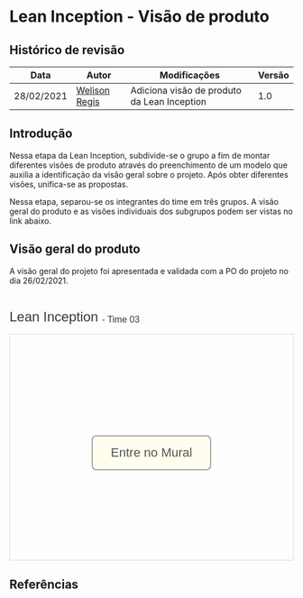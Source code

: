 # Lean Inception - Visão de produto

## Histórico de revisão

| Data       | Autor                                        | Modificações                                | Versão |
| ---------- | -------------------------------------------- | ------------------------------------------- | ------ |
| 28/02/2021 | [Welison Regis](https://github.com/WelisonR) | Adiciona visão de produto da Lean Inception | 1.0    |

## Introdução

Nessa etapa da Lean Inception, subdivide-se o grupo a fim de montar diferentes visões de produto através do preenchimento de um modelo que auxilia a identificação da visão geral sobre o projeto. Após obter diferentes visões, unifica-se as propostas.

Nessa etapa, separou-se os integrantes do time em três grupos. A visão geral do produto e as visões individuais dos subgrupos podem ser vistas no link abaixo.

## Visão geral do produto

A visão geral do projeto foi apresentada e validada com a PO do projeto no dia 26/02/2021.

<div style="width: 100%;" class="embed-thumb">
  <h1
    style="
      position: relative;
      vertical-align: middle;
      display: inline-block;
      font-size: 24px;
      line-height: 22px;
      color: #393939;
      margin-bottom: 10px;
      font-weight: 300;
      font-family: Proxima Nova, sans-serif;
    "
  >
    <div>
      <span
        style="
          max-width: 555px;
          display: inline-block;
          overflow: hidden;
          white-space: nowrap;
          text-overflow: ellipsis;
          line-height: 1;
          height: 25px;
          margin-top: -3px;
        "
        >Lean Inception</span
      >
      <span
        style="
          position: relative;
          top: -3px;
          font-size: 16px;
          margin-top: -6px;
          line-height: 24px;
          color: #393939;
          font-weight: 300;
        "
      >
        - Time 03</span
      >
    </div>
  </h1>
  <div
    style="
      position: relative;
      height: 0;
      overflow: hidden;
      height: 400px;
      max-width: 800px;
      min-width: 320px;
      border-width: 1px;
      border-style: solid;
      border-color: #d8d8d8;
      z-index: 1;
    "
  >
    <div
      style="
        position: absolute;
        top: 0;
        left: 0;
        z-index: 10;
        width: 100%;
        height: 100%;
        background: url(https://murally.blob.core.windows.net/thumbnails/fgaepsmds202027717/murals/fgaepsmds202027717.1613056265271-60254909c08cf56abe7f53d0-f7f92ae9-01b5-49d2-a181-80aba1208274.png?v=d187ac04-3998-4220-8925-13e61c586a54)
          no-repeat center center;
        background-size: cover;
      "
    >
      <div
        style="
          position: absolute;
          top: 0;
          left: 0;
          z-index: 20;
          width: 100%;
          height: 100%;
          background-color: white;
          -webkit-filter: opacity(0.4);
        "
      ></div>
      <a
        href="https://app.mural.co/t/fgaepsmds202027717/m/fgaepsmds202027717/1613056265271/43ebf7fd8cc2798103c19034b6ad715f5f8c77ed?wid=0-1589010405938"
        target="_blank"
        rel="noopener noreferrer"
        style="
          transform: translate(-50%, -50%);
          top: 50%;
          left: 50%;
          position: absolute;
          z-index: 30;
          border: none;
          display: block;
          height: 50px;
          background: transparent;
        "
      >
        <button style="padding: 16px 32px; text-align: center; font-size: 22px; margin: 4px 2px; cursor: pointer; background-color: #fffeee; color: #545454; border: 2px solid #9f9f9f; border-radius: 8px;">
          Entre no Mural
        </button>
      </a>
    </div>
  </div>
</div>

## Referências

[^1]: CAROLI, Paulo. Exemplo de Lean Inception: EasyBola. 2018. Disponível em: https://www.caroli.org/easy-bola/. Acesso em: 28 fev. 2021.
